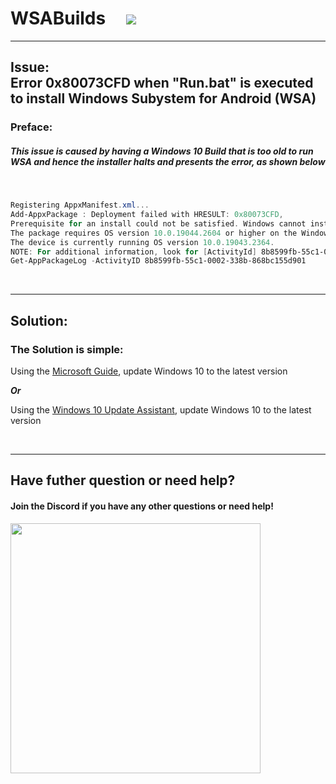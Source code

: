 # WSABuilds &nbsp; &nbsp; <img src="https://img.shields.io/github/downloads/MustardChef/WSABuilds/total?label=Total%20Downloads&style=for-the-badge"/> &nbsp; 

---
## Issue: </br> Error 0x80073CFD when "Run.bat" is executed to install Windows Subystem for Android (WSA)
### Preface:
##### This issue is caused by having a Windows 10 Build that is too old to run WSA and hence the installer halts and presents the error, as shown below 

</br>

```Powershell
Registering AppxManifest.xml... 
Add-AppxPackage : Deployment failed with HRESULT: 0x80073CFD, 
Prerequisite for an install could not be satisfied. Windows cannot install package MicrosoftCorporationII.WindowsSubsystemForAndroid_2301.40000.7.0_x64__8wekyb3d8bbwe because this package is not compatible with the device. 
The package requires OS version 10.0.19044.2604 or higher on the Windows.Desktop device family. 
The device is currently running OS version 10.0.19043.2364. 
NOTE: For additional information, look for [ActivityId] 8b8599fb-55c1-0002-338b-868bc155d901 in the Event Log or use the command line 
Get-AppPackageLog -ActivityID 8b8599fb-55c1-0002-338b-868bc155d901
```


</br>

---
## Solution:

### The Solution is simple:

Using the [Microsoft Guide](https://support.microsoft.com/en-gb/windows/update-windows-3c5ae7fc-9fb6-9af1-1984-b5e0412c556a#WindowsVersion=Windows_10), update Windows 10 to the latest version

***Or***

Using the [Windows 10 Update Assistant](https://support.microsoft.com/en-us/topic/windows-10-update-assistant-3550dfb2-a015-7765-12ea-fba2ac36fb3f), update Windows 10 to the latest version



<br>

---

## Have futher question or need help?

#### Join the Discord if you have any other questions or need help!

[<img src="https://invidget.switchblade.xyz/2thee7zzHZ" style="width: 400px;"/>](https://discord.gg/2thee7zzHZ)
